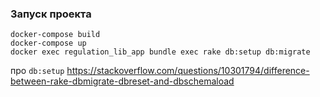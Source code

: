 ### Запуск проекта
```
docker-compose build
docker-compose up
docker exec regulation_lib_app bundle exec rake db:setup db:migrate 
```
про `db:setup` https://stackoverflow.com/questions/10301794/difference-between-rake-dbmigrate-dbreset-and-dbschemaload
